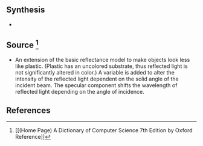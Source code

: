 ## Synthesis
- 
## Source [^1]
- An extension of the basic reflectance model to make objects look less like plastic. (Plastic has an uncolored substrate, thus reflected light is not significantly altered in color.) A variable is added to alter the intensity of the reflected light dependent on the solid angle of the incident beam. The specular component shifts the wavelength of reflected light depending on the angle of incidence.
## References

[^1]: [[(Home Page) A Dictionary of Computer Science 7th Edition by Oxford Reference]]